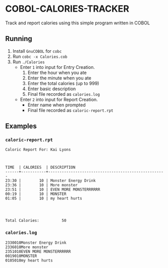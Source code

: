 # COBOL-CALORIES-TRACKER
Track and report calories using this simple program written in COBOL

## Running
1. Install `GnuCOBOL` for `cobc`
1. Run `cobc -x Calories.cob`
1. Run `./Calories`
    * Enter `1` into input for Entry Creation.
        1. Enter the hour when you ate
        1. Enter the minute when you ate
        1. Enter the total calories (up to 999)
        1. Enter basic description
        1. Final file recorded as `calories.log`
    * Enter `2` into input for Report Creation.
        * Enter name when prompted
        * Final file recorded as `caloric-report.rpt` 

## Examples
### `caloric-report.rpt`
```
Caloric Report For: Kai Lyons



TIME  | CALORIES  | DESCRIPTION
------+-----------+----------------------------------------------------
23:30 |        10 | Monster Energy Drink
23:36 |        10 | More monster
23:51 |        10 | EVEN MORE MONSTERRRRRR
00:19 |        10 | MONSTER
01:05 |        10 | my heart hurts




Total Calories:          50

```

### `calories.log`
```
2330010Monster Energy Drink
2336010More monster
2351010EVEN MORE MONSTERRRRRR
0019010MONSTER
0105010my heart hurts

```